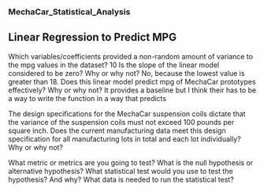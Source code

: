 ### MechaCar_Statistical_Analysis

## Linear Regression to Predict MPG
Which variables/coefficients provided a non-random amount of variance to the mpg values in the dataset?
10
Is the slope of the linear model considered to be zero? Why or why not? 
No, because the lowest value is greater than 18.
Does this linear model predict mpg of MechaCar prototypes effectively? Why or why not?
It provides a baseline but I think their has to be a way to write the function in a way that predicts 

The design specifications for the MechaCar suspension coils dictate that the variance of the suspension coils must not exceed 100 pounds per square inch. Does the current manufacturing data meet this design specification for all manufacturing lots in total and each lot individually? Why or why not?

What metric or metrics are you going to test?
What is the null hypothesis or alternative hypothesis?
What statistical test would you use to test the hypothesis? And why?
What data is needed to run the statistical test?
